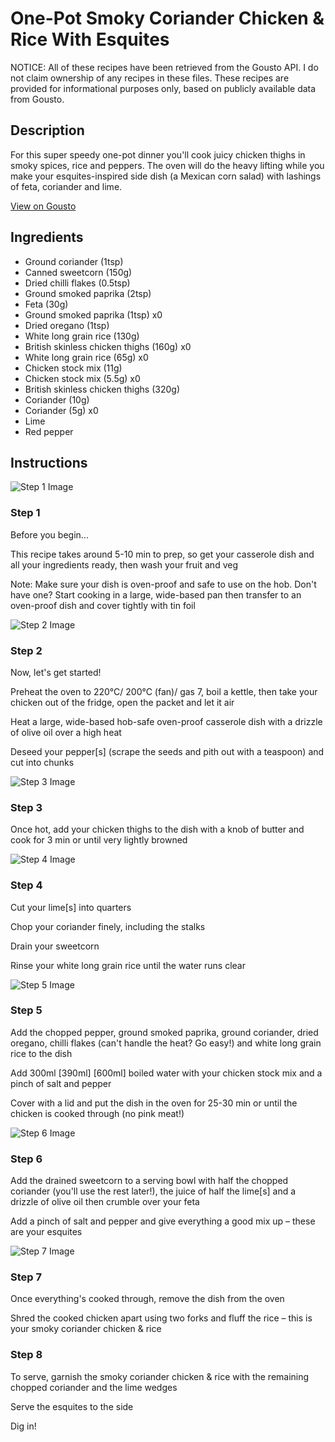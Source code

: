 # One-Pot Smoky Coriander Chicken & Rice With Esquites 

NOTICE: All of these recipes have been retrieved from the Gousto API. I do not claim ownership of any recipes in these files. These recipes are provided for informational purposes only, based on publicly available data from Gousto.

## Description

For this super speedy one-pot dinner you'll cook juicy chicken thighs in smoky spices, rice and peppers. The oven will do the heavy lifting while you make your esquites-inspired side dish (a Mexican corn salad) with lashings of feta, coriander and lime.

[View on Gousto](https://www.gousto.co.uk/recipes/cookbook/one-pot-smoky-coriander-chicken-rice-with-esquites)

## Ingredients

- Ground coriander (1tsp)
- Canned sweetcorn (150g)
- Dried chilli flakes (0.5tsp)
- Ground smoked paprika (2tsp)
- Feta (30g)
- Ground smoked paprika (1tsp) x0
- Dried oregano (1tsp)
- White long grain rice (130g)
- British skinless chicken thighs (160g) x0
- White long grain rice (65g) x0
- Chicken stock mix (11g)
- Chicken stock mix (5.5g) x0
- British skinless chicken thighs (320g)
- Coriander (10g)
- Coriander (5g) x0
- Lime
- Red pepper

## Instructions

![Step 1 Image](https://production-media.gousto.co.uk/cms/recipe-step-image/Admin10mm-Step-1-1637671485995-x200.jpg)

### Step 1

Before you begin...

This recipe takes around 5-10 min to prep, so get your casserole dish and all your ingredients ready, then wash your fruit and veg

Note: Make sure your dish is oven-proof and safe to use on the hob. Don't have one? Start cooking in a large, wide-based pan then transfer to an oven-proof dish and cover tightly with tin foil

![Step 2 Image](https://production-media.gousto.co.uk/cms/recipe-step-image/step-2-1637671494462-x200.jpg)

### Step 2

Now, let's get started!

Preheat the oven to 220°C/ 200°C (fan)/ gas 7, boil a kettle, then take your chicken out of the fridge, open the packet and let it air

Heat a large, wide-based hob-safe oven-proof casserole dish with a drizzle of olive oil over a high heat

Deseed your pepper[s] (scrape the seeds and pith out with a teaspoon) and cut into chunks

![Step 3 Image](https://production-media.gousto.co.uk/cms/recipe-step-image/step-3-1637671510743-x200.jpg)

### Step 3

Once hot, add your chicken thighs to the dish with a knob of butter and cook for 3 min or until very lightly browned

![Step 4 Image](https://production-media.gousto.co.uk/cms/recipe-step-image/step-4-1637671516870-x200.jpg)

### Step 4

Cut your lime[s] into quarters

Chop your coriander finely, including the stalks

Drain your sweetcorn

Rinse your white long grain rice until the water runs clear

![Step 5 Image](https://production-media.gousto.co.uk/cms/recipe-step-image/step-5-1637671536325-x200.jpg)

### Step 5

Add the chopped pepper, ground smoked paprika, ground coriander, dried oregano, chilli flakes (can't handle the heat? Go easy!) and white long grain rice to the dish

Add 300ml <span class="text-purple">[390ml]</span> <span class="text-danger">[600ml]</span> boiled water with your chicken stock mix and a pinch of salt and pepper

Cover with a lid and put the dish in the oven for 25-30 min or until the chicken is cooked through (no pink meat!)

![Step 6 Image](https://production-media.gousto.co.uk/cms/recipe-step-image/step-6-1637671563252-x200.jpg)

### Step 6

Add the drained sweetcorn to a serving bowl with half the chopped coriander (you'll use the rest later!), the juice of half the lime[s] and a drizzle of olive oil then crumble over your feta

Add a pinch of salt and pepper and give everything a good mix up – these are your esquites

![Step 7 Image](https://production-media.gousto.co.uk/cms/recipe-step-image/step-7-1637671601705-x200.jpg)

### Step 7

Once everything's cooked through, remove the dish from the oven

Shred the cooked chicken apart using two forks and fluff the rice – this is your smoky coriander chicken & rice

### Step 8

To serve, garnish the smoky coriander chicken & rice with the remaining chopped coriander and the lime wedges

Serve the esquites to the side

Dig in!

